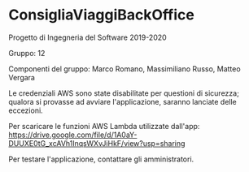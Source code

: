 # ConsigliaViaggiBackOffice

Progetto di Ingegneria del Software 2019-2020


Gruppo: 12


Componenti del gruppo: Marco Romano, Massimiliano Russo, Matteo Vergara


Le credenziali AWS sono state disabilitate per questioni di sicurezza; qualora si provasse ad avviare l'applicazione, saranno lanciate delle eccezioni.

Per scaricare le funzioni AWS Lambda utilizzate dall'app: https://drive.google.com/file/d/1A0aY-DUUXE0tG_xcAVh1InqsWXvJiHkF/view?usp=sharing

Per testare l'applicazione, contattare gli amministratori.
